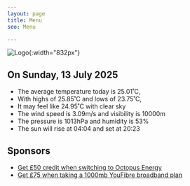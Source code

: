 ```yaml
---
layout: page
title: Menu
seo: Menu

---
```


![Logo](/images/logo.jpg){:width="832px"}

<!-- weather_marker starts -->
## On Sunday, 13 July 2025

- The average temperature today is 25.01˚C,
- With highs of 25.85˚C and lows of 23.75˚C,
- It may feel like 24.95˚C with clear sky
- The wind speed is 3.09m/s and visibility is 10000m
- The pressure is 1013hPa and humidity is 53%
- The sun will rise at 04:04 and set at 20:23

<!-- weather_marker ends -->

## Sponsors

- [Get £50 credit when switching to Octopus Energy](https://bit.ly/3oD1nnS)
- [Get £75 when taking a 1000mb YouFibre broadband plan](https://aklam.io/91zWhU?)
